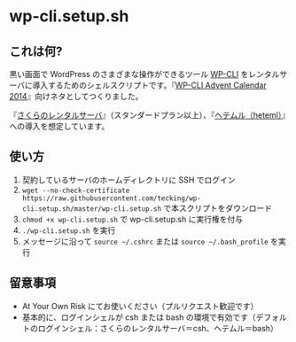 # wp-cli.setup.sh

## これは何?

黒い画面で WordPress のさまざまな操作ができるツール [WP-CLI](http://wp-cli.org/) をレンタルサーバに導入するためのシェルスクリプトです。『[WP-CLI Advent Calendar 2014](http://www.adventar.org/calendars/505)』向けネタとしてつくりました。

『[さくらのレンタルサーバ](http://www.sakura.ne.jp/)』（スタンダードプラン以上）、『[ヘテムル（heteml）](http://heteml.jp/)』への導入を想定しています。

## 使い方

1. 契約しているサーバのホームディレクトリに SSH でログイン
2. ``wget --no-check-certificate https://raw.githubusercontent.com/tecking/wp-cli.setup.sh/master/wp-cli.setup.sh`` で本スクリプトをダウンロード
3. ``chmod +x wp-cli.setup.sh`` で wp-cli.setup.sh に実行権を付与
4. ``./wp-cli.setup.sh`` を実行
5. メッセージに沿って ``source ~/.cshrc`` または ``source ~/.bash_profile`` を実行

## 留意事項

* At Your Own Risk にてお使いください（プルリクエスト歓迎です）
* 基本的に、ログインシェルが csh または bash の環境で有効です（デフォルトのログインシェル：さくらのレンタルサーバ＝csh、ヘテムル＝bash）